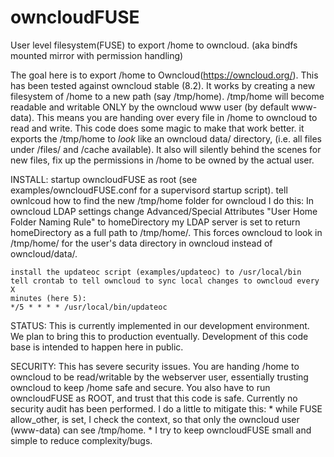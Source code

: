 # owncloudFUSE
User level filesystem(FUSE) to export /home to owncloud. (aka bindfs mounted mirror with permission handling)


The goal here is to export /home to Owncloud(https://owncloud.org/).  This has
been tested against owncloud stable (8.2). It works by creating a new
filesystem of /home to a new path (say /tmp/home).  /tmp/home will become
readable and writable ONLY by the owncloud www user (by default www-data).
This means you are handing over every file in /home to owncloud to read and
write.  This code does some magic to make that work better. it exports
the /tmp/home to *look* like an owncloud data/<user> directory, (i.e. all files
under <user>/files/ and <user>/cache available).  It also will silently behind
the scenes for new files, fix up the permissions in /home to be owned by the
actual user.


INSTALL:
  startup owncloudFUSE as root (see examples/owncloudFUSE.conf for a
  supervisord startup script).
  tell ownlcoud how to find the new /tmp/home folder for owncloud I do this:
	In owncloud LDAP settings change Advanced/Special Attributes "User Home Folder Naming Rule" to homeDirectory
	my LDAP server is set to return homeDirectory as a full path to
	/tmp/home/<USERNAME>.  This forces owncloud to look in /tmp/home/<username>
	for the user's data directory in owncloud instead of
	owncloud/data/<username>.

	install the updateoc script (examples/updateoc) to /usr/local/bin
	tell crontab to tell owncloud to sync local changes to owncloud every X
	minutes (here 5):
	*/5 * * * * /usr/local/bin/updateoc


STATUS:
	This is currently implemented in our development environment.  We plan to bring
	this to production eventually. Development of this code base is intended to
	happen here in public.

SECURITY:
	This has severe security issues. You are handing /home to owncloud to be
	read/writable by the webserver user, essentially trusting owncloud to keep
	/home safe and secure.  You also have to run owncloudFUSE as ROOT, and
	trust that this code is safe. Currently no security audit has been
	performed.
	I do a little to mitigate this:
	* while FUSE allow_other, is set, I check the context, so that only the owncloud
	  user (www-data) can see /tmp/home.
	* I try to keep owncloudFUSE small and simple to reduce complexity/bugs.



